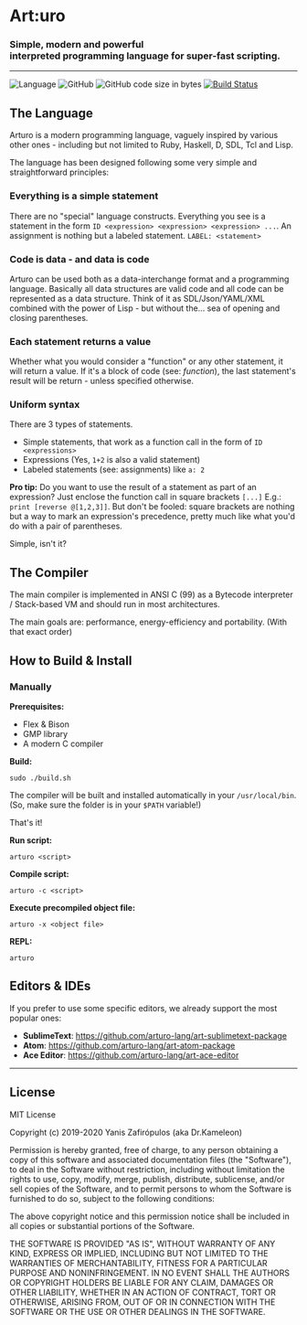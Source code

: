 <h1>Art:uro</h1>

### Simple, modern and powerful<br/>interpreted programming language for super-fast scripting.

---

![Language](https://img.shields.io/badge/Language-C-blue.svg?style=flat-square) ![GitHub](https://img.shields.io/github/license/arturo-lang/arturo) ![GitHub code size in bytes](https://img.shields.io/github/languages/code-size/arturo-lang/arturo) [![Build Status](https://travis-ci.com/arturo-lang/arturo.svg?branch=master)](https://travis-ci.com/arturo-lang/arturo)

The Language   
------------------------------

Arturo is a modern programming language, vaguely inspired by various other ones - including but not limited to Ruby, Haskell, D, SDL, Tcl and Lisp.

The language has been designed following some very simple and straightforward principles:

### Everything is a simple statement

There are no "special" language constructs. Everything you see is a statement in the form `ID <expression> <expression> <expression> ...`. An assignment is nothing but a labeled statement. `LABEL: <statement>`

### Code is data - and data is code

Arturo can be used both as a data-interchange format and a programming language. Basically all data structures are valid code and all code can be represented as a data structure. Think of it as SDL/Json/YAML/XML combined with the power of Lisp - but without the... sea of opening and closing parentheses.

### Each statement returns a value

Whether what you would consider a "function" or any other statement, it will return a value. If it's a block of code (see: *function*), the last statement's result will be return - unless specified otherwise.

### Uniform syntax

There are 3 types of statements. 
- Simple statements, that work as a function call in the form of `ID <expressions>`
- Expressions (Yes, `1+2` is also a valid statement)
- Labeled statements (see: assignments)  like `a: 2`

**Pro tip:** Do you want to use the result of a statement as part of an expression? Just enclose the function call in square brackets `[...]`	E.g.: `print [reverse @[1,2,3]]`. But don't be fooled: square brackets are nothing but a way to mark an expression's precedence, pretty much like what you'd do with a pair of parentheses.

Simple, isn't it?

The Compiler
------------------------------

The main compiler is implemented in ANSI C (99) as a Bytecode interpreter / Stack-based VM and should run in most architectures.

The main goals are: performance, energy-efficiency and portability. (With that exact order)

How to Build & Install
------------------------------

### Manually

**Prerequisites:**

- Flex & Bison
- GMP library
- A modern C compiler

**Build:**

	sudo ./build.sh

The compiler will be built and installed automatically in your `/usr/local/bin`. (So, make sure the folder is in your `$PATH` variable!)

That's it!

**Run script:**

	arturo <script>

**Compile script:**

	arturo -c <script>

**Execute precompiled object file:**

	arturo -x <object file>

**REPL:**

	arturo

Editors & IDEs
------------------------------

If you prefer to use some specific editors, we already support the most popular ones:

- **SublimeText**: https://github.com/arturo-lang/art-sublimetext-package
- **Atom**: https://github.com/arturo-lang/art-atom-package
- **Ace Editor**: https://github.com/arturo-lang/art-ace-editor

---

License
------------------------------

MIT License

Copyright (c) 2019-2020 Yanis Zafirópulos (aka Dr.Kameleon)

Permission is hereby granted, free of charge, to any person obtaining a copy
of this software and associated documentation files (the "Software"), to deal
in the Software without restriction, including without limitation the rights
to use, copy, modify, merge, publish, distribute, sublicense, and/or sell
copies of the Software, and to permit persons to whom the Software is
furnished to do so, subject to the following conditions:

The above copyright notice and this permission notice shall be included in all
copies or substantial portions of the Software.

THE SOFTWARE IS PROVIDED "AS IS", WITHOUT WARRANTY OF ANY KIND, EXPRESS OR
IMPLIED, INCLUDING BUT NOT LIMITED TO THE WARRANTIES OF MERCHANTABILITY,
FITNESS FOR A PARTICULAR PURPOSE AND NONINFRINGEMENT. IN NO EVENT SHALL THE
AUTHORS OR COPYRIGHT HOLDERS BE LIABLE FOR ANY CLAIM, DAMAGES OR OTHER
LIABILITY, WHETHER IN AN ACTION OF CONTRACT, TORT OR OTHERWISE, ARISING FROM,
OUT OF OR IN CONNECTION WITH THE SOFTWARE OR THE USE OR OTHER DEALINGS IN THE
SOFTWARE.
